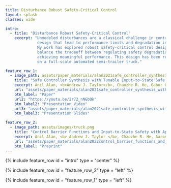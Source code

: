 ```yaml
---
title: Disturbance Robust Safety-Critical Control
layout: splash
classes: wide

intro:
  - title: "Disturbance Robust Safety-Critical Control"
    excerpt: "Unmodeled disturbances are a classical challenge in control system
              design that lead to performance limits and degradation in safety.
              My work has explored robust safety-critical control designs that
              balance the tradeoff between regulating safety degradation while
              achieving meaningful performance. This design has been realized
              on a full-scale automated semi-trailer truck."

feature_row_1:
  - image_path: assets/paper_materials/alan2021safe_controller_synthesis_with_tunable_input_to_state_safe_control_barrier_functions/issf_example.JPG
    title: "Safe Controller Synthesis with Tunable Input-to-State Safe Control Barrier Functions"
    excerpt: Anil Alan, <b>Andrew J. Taylor</b>, Chaozhe R. He, Gabor Orosz, and Aaron D. Ames, <i>IEEE Control Systems Letter</i>, vol. 6, pp. 908-913, 2021. <br> <br> <b>Abstract:</b> To bring complex systems into real world environments in a safe manner, they will have to be robust to uncertainties---both in the environment and the system.  This paper investigates the safety of control systems under input disturbances, wherein the disturbances can capture uncertainties in the system.  Safety, framed as forward invariance of sets in the state space, is ensured with the framework of control barrier functions (CBFs). Concretely, the definition of input-to-state safety (ISSf) is generalized to allow the synthesis of non-conservative, tunable controllers that are provably safe under varying disturbances. This is achieved by formulating the concept of tunable input-to-state safe control barrier functions (TISSf-CBFs), which guarantee safety for disturbances that vary with state and, therefore, provide less conservative means of accommodating uncertainty. The theoretical results are demonstrated with a simple control system with input disturbance and also applied to design a safe connected cruise controller for a heavy duty truck.
    url: "assets/paper_materials/alan2021safe_controller_synthesis_with_tunable_input_to_state_safe_control_barrier_functions/paper.pdf"
    btn_label: "Paper"
    url2: "https://youtu.be/2r72_nNGbQk"
    btn_label2: "Presentation Video"
    url3: "assets/paper_materials/alan2021safe_controller_synthesis_with_tunable_input_to_state_safe_control_barrier_functions/presentation_slides.pdf"
    btn_label3: "Presentation Slides"

feature_row_2:
  - image_path: assets/images/truck.png
    title: "Control Barrier Functions and Input-to-State Safety with Application to Automated Vehicles"
    excerpt: Anil Alan, <b> Andrew J. Taylor </b>, Chaozhe R. He, Aaron D. Ames, and Gabor Orosz, submitted to <i>IEEE Transactions on Control Systems Technology (TCST)</i>, 2022. <br> <br> <b>Abstract:</b> Balancing safety and performance is one of the predominant challenges in modern control system design. Moreover, it is crucial to robustly ensure safety without inducing unnecessary conservativeness that degrades performance. In this work we present a constructive approach for safety-critical control synthesis via <i>Control Barrier Functions</i> (CBF). By filtering a hand-designed controller via a CBF, we are able to attain performant behavior while providing rigorous guarantees of safety. In the face of disturbances, robust safety and performance are simultaneously achieved through the notion of <i>Input-to-State Safety</i> (ISSf). We take a tutorial approach by developing the CBF-design methodology in parallel with an inverted pendulum example, making the challenges and sensitivities in the design process concrete. To establish the capability of the proposed approach, we consider the practical setting of safety-critical design via CBFs for a <i>connected automated vehicle</i> (CAV) in the form of a class-8 truck without a trailer. Through experimentation we see the impact of unmodeled disturbances in the truck's actuation system on the safety guarantees provided by CBFs. We characterize these disturbances and using ISSf, produce a robust controller that achieves safety without conceding performance. We evaluate our design both in simulation, and for the first time on an automotive system, experimentally.
    url: "assets/paper_materials/alan2022control_barrier_functions_and_input_to_state_safety_with_application_to_automated_vehicles/preprint.pdf"
    btn_label: "Preprint"
---
```


{% include feature_row id = "intro" type = "center" %}

{% include feature_row id = "feature_row_2" type = "left" %}

{% include feature_row id = "feature_row_1" type = "left" %}
